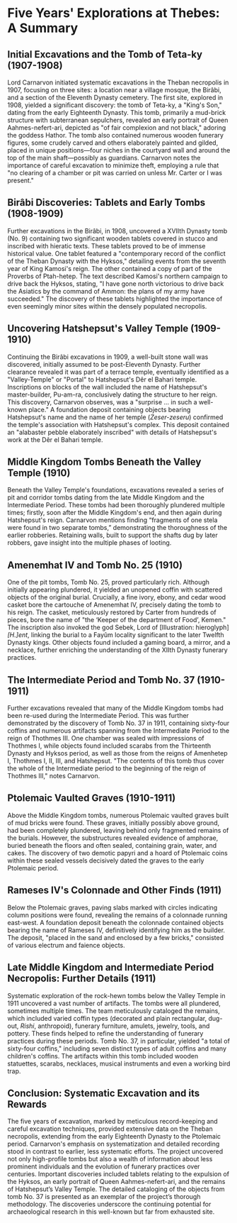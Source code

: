 # Five Years' Explorations at Thebes: A Summary

##  Initial Excavations and the Tomb of Teta-ky (1907-1908)

Lord Carnarvon initiated systematic excavations in the Theban necropolis in 1907, focusing on three sites: a location near a village mosque, the Birâbi, and a section of the Eleventh Dynasty cemetery.  The first site, explored in 1908, yielded a significant discovery: the tomb of Teta-ky, a "King's Son," dating from the early Eighteenth Dynasty. This tomb, primarily a mud-brick structure with subterranean sepulchers, revealed an early portrait of Queen Aahmes-nefert-ari, depicted as "of fair complexion and not black," adoring the goddess Hathor. The tomb also contained numerous wooden funerary figures, some crudely carved and others elaborately painted and gilded, placed in unique positions—four niches in the courtyard wall and around the top of the main shaft—possibly as guardians.  Carnarvon notes the importance of careful excavation to minimize theft, employing a rule that "no clearing of a chamber or pit was carried on unless Mr. Carter or I was present."

## Birâbi Discoveries: Tablets and Early Tombs (1908-1909)

Further excavations in the Birâbi, in 1908, uncovered a XVIIth Dynasty tomb (No. 9) containing two significant wooden tablets covered in stucco and inscribed with hieratic texts.  These tablets proved to be of immense historical value. One tablet featured a "contemporary record of the conflict of the Theban Dynasty with the Hyksos," detailing events from the seventh year of King Kamosi's reign.  The other contained a copy of part of the Proverbs of Ptah-hetep.  The text described Kamosi's northern campaign to drive back the Hyksos, stating,  "I have gone north victorious to drive back the Asiatics by the command of Ammon: the plans of my army have succeeded." The discovery of these tablets highlighted the importance of even seemingly minor sites within the densely populated necropolis.


##  Uncovering Hatshepsut's Valley Temple (1909-1910)

Continuing the Birâbi excavations in 1909, a well-built stone wall was discovered, initially assumed to be post-Eleventh Dynasty. Further clearance revealed it was part of a terrace temple, eventually identified as a "Valley-Temple" or "Portal" to Hatshepsut's Dêr el Bahari temple. Inscriptions on blocks of the wall included the name of Hatshepsut's master-builder, Pu-am-ra, conclusively dating the structure to her reign. This discovery, Carnarvon observes, was a "surprise ... in such a well-known place." A foundation deposit containing objects bearing Hatshepsut's name and the name of her temple (_Zeser-zeseru_) confirmed the temple's association with Hatshepsut's complex. This deposit contained an "alabaster pebble elaborately inscribed" with details of Hatshepsut's work at the Dêr el Bahari temple. 

##  Middle Kingdom Tombs Beneath the Valley Temple (1910)

Beneath the Valley Temple's foundations, excavations revealed a series of pit and corridor tombs dating from the late Middle Kingdom and the Intermediate Period.  These tombs had been thoroughly plundered multiple times; firstly, soon after the Middle Kingdom's end, and then again during Hatshepsut's reign. Carnarvon mentions finding “fragments of one stela were found in two separate tombs,” demonstrating the thoroughness of the earlier robberies.  Retaining walls, built to support the shafts dug by later robbers, gave insight into the multiple phases of looting.

##  Amenemhat IV and Tomb No. 25 (1910)

One of the pit tombs, Tomb No. 25, proved particularly rich. Although initially appearing plundered, it yielded an unopened coffin with scattered objects of the original burial.  Crucially, a fine ivory, ebony, and cedar wood casket bore the cartouche of Amenemhat IV, precisely dating the tomb to his reign.  The casket, meticulously restored by Carter from hundreds of pieces, bore the name of "the ‘Keeper of the department of Food’, Kemen." The inscription also invoked the god Sebek, Lord of [Illustration: hieroglyph] _[H.]ent_, linking the burial to a Fayûm locality significant to the later Twelfth Dynasty kings. Other objects found included a gaming board, a mirror, and a necklace, further enriching the understanding of the XIIth Dynasty funerary practices.

##  The Intermediate Period and Tomb No. 37 (1910-1911)

Further excavations revealed that many of the Middle Kingdom tombs had been re-used during the Intermediate Period.  This was further demonstrated by the discovery of Tomb No. 37 in 1911, containing sixty-four coffins and numerous artifacts spanning from the Intermediate Period to the reign of Thothmes III.  One chamber was sealed with impressions of Thothmes I, while objects found included scarabs from the Thirteenth Dynasty and Hyksos period, as well as those from the reigns of Amenhetep I, Thothmes I, II, III, and Hatshepsut.  "The contents of this tomb thus cover the whole of the Intermediate period to the beginning of the reign of Thothmes III," notes Carnarvon.

##  Ptolemaic Vaulted Graves (1910-1911)

Above the Middle Kingdom tombs, numerous Ptolemaic vaulted graves built of mud bricks were found. These graves, initially possibly above ground, had been completely plundered, leaving behind only fragmented remains of the burials. However, the substructures revealed evidence of amphorae, buried beneath the floors and often sealed, containing grain, water, and cakes.  The discovery of two demotic papyri and a hoard of Ptolemaic coins within these sealed vessels decisively dated the graves to the early Ptolemaic period.

##  Rameses IV's Colonnade and Other Finds (1911)

Below the Ptolemaic graves, paving slabs marked with circles indicating column positions were found, revealing the remains of a colonnade running east-west. A foundation deposit beneath the colonnade contained objects bearing the name of Rameses IV, definitively identifying him as the builder. The deposit, "placed in the sand and enclosed by a few bricks," consisted of various electrum and faience objects.

##  Late Middle Kingdom and Intermediate Period Necropolis: Further Details (1911)

Systematic exploration of the rock-hewn tombs below the Valley Temple in 1911 uncovered a vast number of artifacts.  The tombs were all plundered, sometimes multiple times.  The team meticulously cataloged the remains, which included varied coffin types (decorated and plain rectangular, dug-out, _Rishi_, anthropoid), funerary furniture, amulets, jewelry, tools, and pottery.  These finds helped to refine the understanding of funerary practices during these periods. Tomb No. 37, in particular, yielded "a total of sixty-four coffins," including seven distinct types of adult coffins and many children's coffins. The artifacts within this tomb included wooden statuettes, scarabs, necklaces, musical instruments and even a working bird trap. 

##  Conclusion:  Systematic Excavation and its Rewards

The five years of excavation, marked by meticulous record-keeping and careful excavation techniques, provided extensive data on the Theban necropolis, extending from the early Eighteenth Dynasty to the Ptolemaic period.  Carnarvon's emphasis on systematization and detailed recording stood in contrast to earlier, less systematic efforts.  The project uncovered not only high-profile tombs but also a wealth of information about less prominent individuals and the evolution of funerary practices over centuries.  Important discoveries included tablets relating to the expulsion of the Hyksos, an early portrait of Queen Aahmes-nefert-ari, and the remains of Hatshepsut’s Valley Temple. The detailed cataloging of the objects from tomb No. 37 is presented as an exemplar of the project’s thorough methodology.  The discoveries underscore the continuing potential for archaeological research in this well-known but far from exhausted site.
